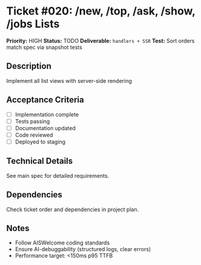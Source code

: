 # Ticket #020: /new, /top, /ask, /show, /jobs Lists

**Priority:** HIGH
**Status:** TODO
**Deliverable:** `handlers + SSR`
**Test:** Sort orders match spec via snapshot tests

## Description
Implement all list views with server-side rendering

## Acceptance Criteria
- [ ] Implementation complete
- [ ] Tests passing
- [ ] Documentation updated
- [ ] Code reviewed
- [ ] Deployed to staging

## Technical Details
See main spec for detailed requirements.

## Dependencies
Check ticket order and dependencies in project plan.

## Notes
- Follow AISWelcome coding standards
- Ensure AI-debuggability (structured logs, clear errors)
- Performance target: <150ms p95 TTFB
